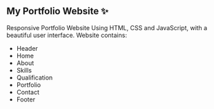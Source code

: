## My Portfolio Website ✨

Responsive Portfolio Website Using HTML, CSS and JavaScript, with a beautiful user interface. 
Website contains: 
- Header 
- Home
- About
- Skills
- Qualification
- Portfolio
- Contact
- Footer 

